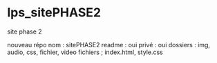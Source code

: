 # lps_sitePHASE2
site phase 2 


nouveau répo
nom : sitePHASE2
readme : oui
privé : oui
dossiers : img, audio, css, fichier, video
fichiers ; index.html, style.css
